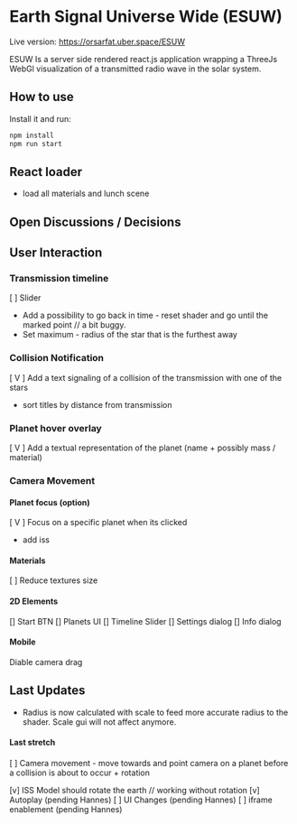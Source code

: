 # Earth Signal Universe Wide (ESUW)

Live version: https://orsarfat.uber.space/ESUW

ESUW Is a server side rendered react.js application wrapping a ThreeJs WebGl visualization of a transmitted radio wave in the solar system.

## How to use

Install it and run:

```sh
npm install
npm run start
```

## React loader
- load all materials and lunch scene

## Open Discussions / Decisions

## User Interaction

### Transmission timeline
[ ] Slider
  - Add a possibility to go back in time - reset shader and go until the marked point // a bit buggy.
  - Set maximum - radius of the star that is the furthest away

### Collision Notification
[ V ] Add a text signaling of a collision of the transmission with one of the stars
- sort titles by distance from transmission

### Planet hover overlay
[ V ] Add a textual representation of the planet (name + possibly mass / material)

### Camera Movement

#### Planet focus (option)
[ V ] Focus on a specific planet when its clicked
- add iss

#### Materials
[ ] Reduce textures size

#### 2D Elements

[] Start BTN
[] Planets UI
[] Timeline Slider
[] Settings dialog
[] Info dialog

#### Mobile

Diable camera drag

## Last Updates

- Radius is now calculated with scale to feed more accurate radius to the shader. Scale gui will not affect anymore.

####

#### Last stretch
#### 
[ ] Camera movement - move towards and point camera on a planet before a collision is about to occur + rotation

[v] ISS Model should rotate the earth // working without rotation
[v] Autoplay (pending Hannes)
[ ] UI Changes (pending Hannes)
[ ] iframe enablement (pending Hannes)



